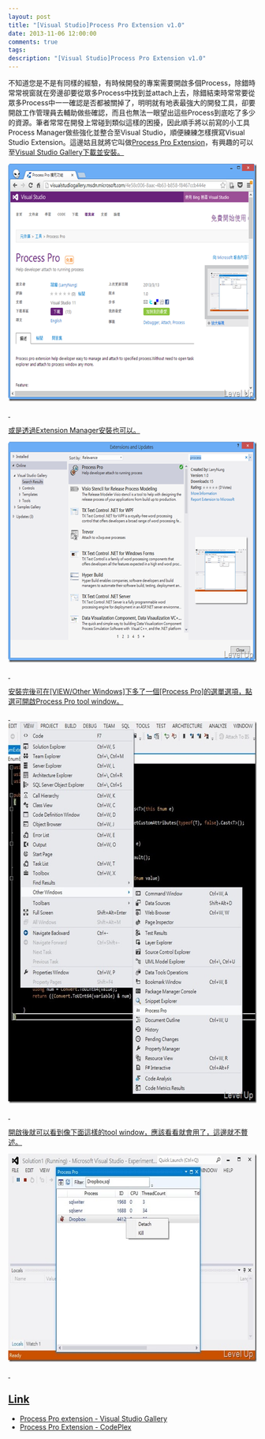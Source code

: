 ```yaml
---
layout: post
title: "[Visual Studio]Process Pro Extension v1.0"
date: 2013-11-06 12:00:00
comments: true
tags: 
description: "[Visual Studio]Process Pro Extension v1.0"
---
```

<p>
	不知道您是不是有同樣的經驗，有時候開發的專案需要開啟多個Process，除錯時常常視窗就在旁邊卻要從眾多Process中找到並attach上去，除錯結束時常常要從眾多Process中一一確認是否都被關掉了，明明就有地表最強大的開發工具，卻要開啟工作管理員去輔助做些確認，而且也無法一眼望出這些Process到底吃了多少的資源。筆者常常在開發上常碰到類似這樣的困擾，因此順手將以前寫的小工具Process Manager</a>做些強化並整合至Visual Studio，順便練練怎樣撰寫Visual Studio Extension。這邊姑且就將它叫做<a href="http://visualstudiogallery.msdn.microsoft.com/4e58c006-8aac-4b63-b858-f8467ccb444e" target="_blank">Process Pro Extension</a>，有興趣的可以至<a href="http://visualstudiogallery.msdn.microsoft.com/4e58c006-8aac-4b63-b858-f8467ccb444e" target="_blank">Visual Studio Gallery下載並安裝。</p>
<p>
	<img alt="image" border="0" height="480" src="\images\posts\6af94d32-364a-48e2-aace-9f633a8056b1\image_thumb_2.png" style="border-top: 0px; border-right: 0px; border-bottom: 0px; border-left: 0px" width="644" /></p>
<p>
	 </p>
<p>
	或是透過Extension Manager安裝也可以。</p>
<p>
	<img alt="image" border="0" height="446" src="\images\posts\6af94d32-364a-48e2-aace-9f633a8056b1\image_thumb_1.png" style="border-top: 0px; border-right: 0px; border-bottom: 0px; border-left: 0px" width="644" /></p>
<p>
	 </p>
<p>
	安裝完後可在[VIEW/Other Windows]下多了一個[Process Pro]的選單選項，點選可開啟Process Pro tool window。</p>
<p>
	 <img alt="2013-03-13_084431" border="0" height="772" src="\images\posts\6af94d32-364a-48e2-aace-9f633a8056b1\2013-03-13_084431_thumb.jpg" style="border-top: 0px; border-right: 0px; border-bottom: 0px; border-left: 0px" width="647" /></p>
<p>
	 </p>
<p>
	開啟後就可以看到像下面這樣的tool window，應該看看就會用了，這邊就不贅述。</p>
<p>
	<img alt="2013-03-13_003714" border="0" height="421" src="\images\posts\6af94d32-364a-48e2-aace-9f633a8056b1\2013-03-13_003714_thumb.jpg" style="border-top: 0px; border-right: 0px; border-bottom: 0px; border-left: 0px" width="644" /></p>
<p>
	 </p>
<h2>
	Link</h2>
<ul>
	<li>
		Process Pro extension - Visual Studio Gallery</li>
	<li>
		Process Pro Extension - CodePlex</li>
</ul>
